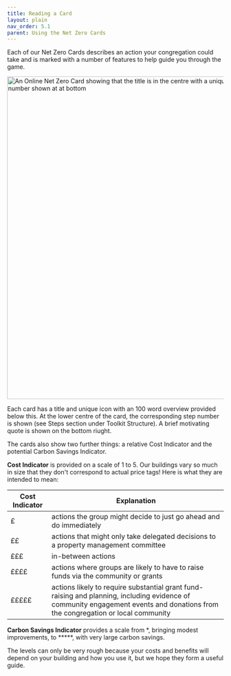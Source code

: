 ```yaml
---
title: Reading a Card
layout: plain
nav_order: 5.1
parent: Using the Net Zero Cards
--- 
```


Each of our Net Zero Cards describes an action your congregation could take and is marked with a number of features to help guide you through the game.  

<img src='{{ "graphics/Reading-NetZeroCards.jpg" | relative_url }}' alt="An Online Net Zero Card showing that the title is in the centre with a unique icon for that card and the step number shown at at bottom" title="annotated card front" width="750px"/>

Each card has a title and unique icon with an 100 word overview provided below this. At the lower centre of the card, the corresponding step number is shown (see Steps section under Toolkit Structure). A brief motivating quote is shown on the bottom riught.

The cards also show two further things: a relative Cost Indicator and the potential Carbon Savings Indicator.

**Cost Indicator** is provided on a scale of 1 to 5. Our buildings vary so much in size that they don't correspond to actual price tags! Here is what they are intended to mean:

| Cost Indicator | Explanation                                                  |
| -------------- | ------------------------------------------------------------ |
| £              | actions the group might decide to just go ahead and do immediately |
| ££             | actions that might only take delegated decisions to a property management committee |
| £££            | in-between actions                                           |
| ££££           | actions where groups are likely to have to raise funds via the community or grants |
| £££££          | actions likely to require substantial grant fund-raising and planning, including evidence of community engagement events and donations from the congregation or local community |

**Carbon Savings Indicator** provides a scale from \*, bringing modest improvements, to \*\*\*\*\*, with very large carbon savings.

The levels can only be very rough because your costs and benefits will depend on your building and how you use it, but we hope they form a useful guide.  
